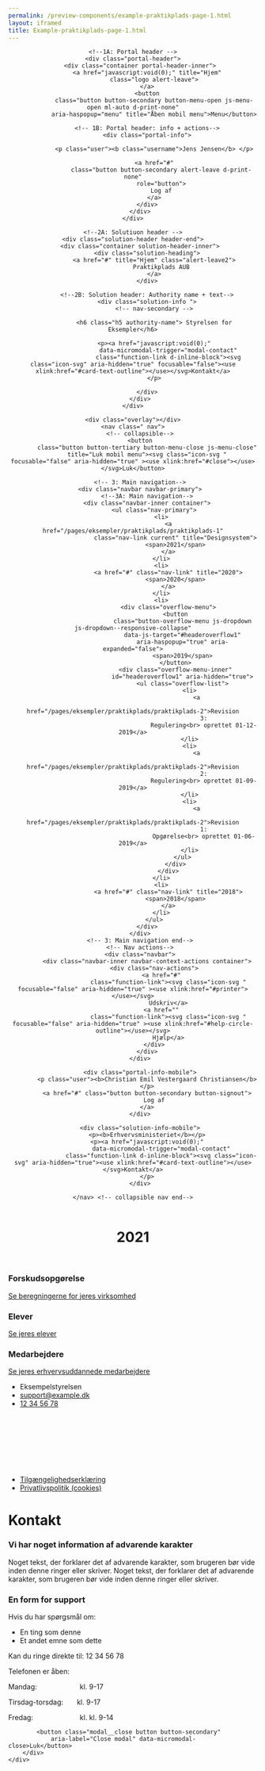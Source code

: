 ```yaml
--- 
permalink: /preview-components/example-praktikplads-page-1.html
layout: iframed 
title: Example-praktikplads-page-1.html
---
```

<header class="header">

    <!--1A: Portal header -->
    <div class="portal-header">
        <div class="container portal-header-inner">
            <a href="javascript:void(0);" title="Hjem"
                class="logo alert-leave">
            </a>
            <button
                class="button button-secondary button-menu-open js-menu-open ml-auto d-print-none"
                aria-haspopup="menu" title="Åben mobil menu">Menu</button>

            <!-- 1B: Portal header: info + actions-->
            <div class="portal-info">

                <p class="user"><b class="username">Jens Jensen</b> </p>

                <a href="#"
                    class="button button-secondary alert-leave d-print-none"
                    role="button">
                    Log af
                </a>
            </div>
        </div>
    </div>

    <!--2A: Solutiuon header -->
    <div class="solution-header header-end">
        <div class="container solution-header-inner">
            <div class="solution-heading">
                <a href="#" title="Hjem" class="alert-leave2">
                    Praktikplads AUB
                </a>
            </div>

            <!--2B: Solution header: Authority name + text-->
            <div class="solution-info ">
                <!-- nav-secondary -->

                <h6 class="h5 authority-name"> Styrelsen for Eksempler</h6>

                <p><a href="javascript:void(0);"
                        data-micromodal-trigger="modal-contact"
                        class="function-link d-inline-block"><svg class="icon-svg" aria-hidden="true" focusable="false"><use xlink:href="#card-text-outline"></use></svg>Kontakt</a>
                </p>

            </div>
        </div>
    </div>

    <div class="overlay"></div>
    <nav class=" nav">
        <!-- collapsible-->
        <button
            class="button button-tertiary button-menu-close js-menu-close"
            title="Luk mobil menu"><svg class="icon-svg "  focusable="false" aria-hidden="true" ><use xlink:href="#close"></use></svg>Luk</button>

        <!-- 3: Main navigation-->
        <div class="navbar navbar-primary">
            <!--3A: Main navigation-->
            <div class="navbar-inner container">
                <ul class="nav-primary">
                    <li>
                        <a href="/pages/eksempler/praktikplads/praktikplads-1"
                            class="nav-link current" title="Designsystem">
                            <span>2021</span>
                        </a>
                    </li>
                    <li>
                        <a href="#" class="nav-link" title="2020">
                            <span>2020</span>
                        </a>
                    </li>
                    <li>
                        <div class="overflow-menu">
                            <button
                                class="button-overflow-menu js-dropdown js-dropdown--responsive-collapse"
                                data-js-target="#headeroverflow1"
                                aria-haspopup="true" aria-expanded="false">
                                <span>2019</span>
                            </button>
                            <div class="overflow-menu-inner"
                                id="headeroverflow1" aria-hidden="true">
                                <ul class="overflow-list">
                                    <li>
                                        <a
                                            href="/pages/eksempler/praktikplads/praktikplads-2">Revision
                                            3:
                                            Regulering<br> oprettet 01-12-2019</a>
                                    </li>
                                    <li>
                                        <a
                                            href="/pages/eksempler/praktikplads/praktikplads-2">Revision
                                            2:
                                            Regulering<br> oprettet 01-09-2019</a>
                                    </li>
                                    <li>
                                        <a
                                            href="/pages/eksempler/praktikplads/praktikplads-2">Revision
                                            1:
                                            Opgørelse<br> oprettet 01-06-2019</a>
                                    </li>
                                </ul>
                            </div>
                        </div>
                    </li>
                    <li>
                        <a href="#" class="nav-link" title="2018">
                            <span>2018</span>
                        </a>
                    </li>
                </ul>
            </div>
        </div>
        <!-- 3: Main navigation end-->
        <!-- Nav actions-->
        <div class="navbar">
            <div class="navbar-inner navbar-context-actions container">
                <div class="nav-actions">
                    <a href="#"
                        class="function-link"><svg class="icon-svg "  focusable="false" aria-hidden="true" ><use xlink:href="#printer"></use></svg>
                        Udskriv</a>
                    <a href=""
                        class="function-link"><svg class="icon-svg "  focusable="false" aria-hidden="true" ><use xlink:href="#help-circle-outline"></use></svg>
                        Hjælp</a>
                </div>
            </div>
        </div>

        <div class="portal-info-mobile">
            <p class="user"><b>Christian Emil Vestergaard Christiansen</b>
            </p>
            <a href="#" class="button button-secondary button-signout">
                Log af
            </a>
        </div>

        <div class="solution-info-mobile">
            <p><b>Erhvervsministeriet</b></p>
            <p><a href="javascript:void(0);"
                    data-micromodal-trigger="modal-contact"
                    class="function-link d-inline-block"><svg class="icon-svg" aria-hidden="true"><use xlink:href="#card-text-outline"></use></svg>Kontakt</a>
            </p>
        </div>

    </nav> <!-- collapsible nav end-->
</header>

<main class="container page-container">
    <header class="page-header">
        <h1>2021</h1>
    </header>
    <section class="page-content">
        <h3 class="mb-0">Forskudsopgørelse</h3>
        <p class="mt-0"><a
                href="/pages/eksempler/praktikplads/praktikplads-4">Se
                beregningerne for jeres virksomhed</a></p>
        <h3 class="mb-0">Elever</h3>
        <p class="mt-0"><a
                href="/pages/eksempler/praktikplads/praktikplads-4">Se
                jeres elever</a></p>
        <h3 class="mb-0">Medarbejdere</h3>
        <p class="mt-0"><a
                href="/pages/eksempler/praktikplads/praktikplads-4">Se
                jeres erhvervsuddannede medarbejdere</a></p>
    </section>
</main>

<footer>
    <div class="footer">
        <div class="container">
            <div class="align-text-left">
                <ul class="unstyled-list inline-list">
                    <li class=""><span
                            class="h5 weight-semibold">Eksempelstyrelsen</span>
                    </li>
                    <li class=""><a class="function-link"
                            href="mailto:support@example.dk">support@example.dk</a>
                    </li>
                    <li class=""><a class="function-link"
                            href="tel:12 34 56 78">12 34 56 78</a></li>
                    <li class="d-print-none"><a href="#"
                            class="function-link icon-link">Tilgængelighedserklæring<svg class="icon-svg" focusable=">false" aria-hidden="true"><use xlink:href="#open-in-new"></use></svg></a>
                    </li>
                    <li class=""><a href="#"
                            class="function-link">Privatlivspolitik
                            (cookies)</a></li>
                </ul>
            </div>
        </div>
    </div>
</footer>

<div class="modal" id="modal-contact" aria-hidden="true">
    <div class="modal__overlay bg-modal" tabindex="-1"
        data-micromodal-close>
        <div class="modal__container" role="dialog" aria-modal="true"
            aria-labelledby="modal-contact-1">
            <div class="modal__header">
                <h1 class="modal__title h2" id="modal-contact-1">
                    Kontakt
                </h1>
            </div>
            <div class="modal__content">
                <div class="alert alert-warning" role="alert"
                    aria-label="Beskedbox der viser en advarsel">
                    <div class="alert-body">
                        <h3 class="alert-heading">Vi har noget information
                            af advarende karakter</h3>
                        <p class="alert-text">Noget tekst, der forklarer
                            det af advarende karakter, som brugeren bør
                            vide inden denne ringer eller skriver. Noget
                            tekst, der forklarer det af advarende karakter,
                            som brugeren bør vide inden denne ringer eller
                            skriver.</p>
                    </div>
                </div>
                <h3>En form for support</h3>
                <p>Hvis du har spørgsmål om:</p>
                <ul>
                    <li>En ting som denne</li>
                    <li>Et andet emne som dette</li>
                </ul>
                <p>Kan du ringe direkte til: 12 34 56 78</p>
                <p>Telefonen er åben:</p>
                <p class="m-0">
                    Mandag:&nbsp&nbsp&nbsp&nbsp&nbsp&nbsp&nbsp&nbsp&nbsp&nbsp&nbsp&nbsp&nbsp&nbsp&nbsp&nbsp&nbsp&nbsp&nbsp&nbsp&nbsp
                    kl. 9-17</p>
                <p class="m-0">
                    Tirsdag-torsdag:&nbsp&nbsp&nbsp&nbsp&nbsp&nbsp kl. 9-17
                </p>
                <p class="m-0">
                    Fredag:&nbsp&nbsp&nbsp&nbsp&nbsp&nbsp&nbsp&nbsp&nbsp&nbsp&nbsp&nbsp&nbsp&nbsp&nbsp&nbsp&nbsp&nbsp&nbsp&nbsp&nbsp&nbsp&nbsp
                    kl. kl. 9-14</p>
            </div>

            <button class="modal__close button button-secondary"
                aria-label="Close modal" data-micromodal-close>Luk</button>
        </div>
    </div>
</div>